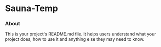 Sauna-Temp
==========

### About

This is your project's README.md file. It helps users understand what your
project does, how to use it and anything else they may need to know.
